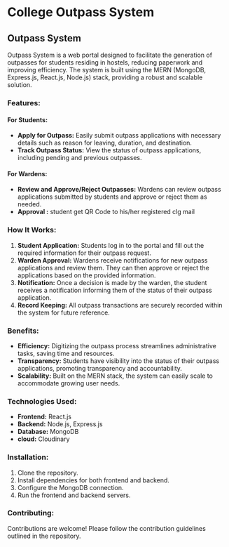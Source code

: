 # College Outpass System

## Outpass System

Outpass System is a web portal designed to facilitate the generation of outpasses for students residing in hostels, reducing paperwork and improving efficiency. The system is built using the MERN (MongoDB, Express.js, React.js, Node.js) stack, providing a robust and scalable solution.



### Features:

#### For Students:
- **Apply for Outpass:** Easily submit outpass applications with necessary details such as reason for leaving, duration, and destination.
- **Track Outpass Status:** View the status of outpass applications, including pending and previous outpasses.

#### For Wardens:
- **Review and Approve/Reject Outpasses:** Wardens can review outpass applications submitted by students and approve or reject them as needed.
- **Approval :** student get QR Code to his/her registered clg mail

### How It Works:
1. **Student Application:** Students log in to the portal and fill out the required information for their outpass request.
2. **Warden Approval:** Wardens receive notifications for new outpass applications and review them. They can then approve or reject the applications based on the provided information.
3. **Notification:** Once a decision is made by the warden, the student receives a notification informing them of the status of their outpass application.
4. **Record Keeping:** All outpass transactions are securely recorded within the system for future reference.

### Benefits:
- **Efficiency:** Digitizing the outpass process streamlines administrative tasks, saving time and resources.
- **Transparency:** Students have visibility into the status of their outpass applications, promoting transparency and accountability.
- **Scalability:** Built on the MERN stack, the system can easily scale to accommodate growing user needs.

### Technologies Used:
- **Frontend:** React.js
- **Backend:** Node.js, Express.js
- **Database:** MongoDB
- **cloud:** Cloudinary

### Installation:
1. Clone the repository.
2. Install dependencies for both frontend and backend.
3. Configure the MongoDB connection.
4. Run the frontend and backend servers.

### Contributing:
Contributions are welcome! Please follow the contribution guidelines outlined in the repository.

